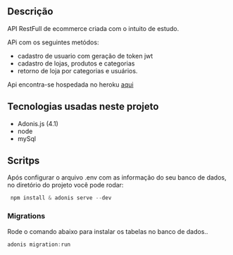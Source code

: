 ## Descrição

API RestFull de ecommerce criada com o intuito de estudo.

APi com os seguintes metódos:

* cadastro de usuario com geração de token jwt
* cadastro de lojas, produtos e categorias
* retorno de loja por categorias e usuários.

Api encontra-se hospedada no heroku [aqui](https://tpdc.herokuapp.com/)


## Tecnologias usadas neste projeto

* Adonis.js (4.1)
* node
* mySql

## Scritps

Após configurar o arquivo .env com as informação do seu banco de dados, no diretório do projeto você pode rodar:

```js
 npm install & adonis serve --dev
```

### Migrations

Rode o comando abaixo para instalar os tabelas no banco de dados..

```js
adonis migration:run
```
